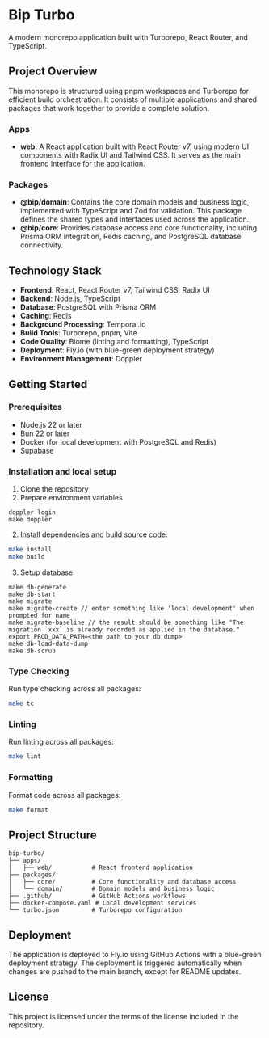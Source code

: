 # Bip Turbo

A modern monorepo application built with Turborepo, React Router, and TypeScript.

## Project Overview

This monorepo is structured using pnpm workspaces and Turborepo for efficient build orchestration. It consists of multiple applications and shared packages that work together to provide a complete solution.

### Apps

- **web**: A React application built with React Router v7, using modern UI components with Radix UI and Tailwind CSS. It serves as the main frontend interface for the application.

### Packages

- **@bip/domain**: Contains the core domain models and business logic, implemented with TypeScript and Zod for validation. This package defines the shared types and interfaces used across the application.
- **@bip/core**: Provides database access and core functionality, including Prisma ORM integration, Redis caching, and PostgreSQL database connectivity.

## Technology Stack

- **Frontend**: React, React Router v7, Tailwind CSS, Radix UI
- **Backend**: Node.js, TypeScript
- **Database**: PostgreSQL with Prisma ORM
- **Caching**: Redis
- **Background Processing**: Temporal.io
- **Build Tools**: Turborepo, pnpm, Vite
- **Code Quality**: Biome (linting and formatting), TypeScript
- **Deployment**: Fly.io (with blue-green deployment strategy)
- **Environment Management**: Doppler

## Getting Started

### Prerequisites

- Node.js 22 or later
- Bun 22 or later
- Docker (for local development with PostgreSQL and Redis)
- Supabase

### Installation and local setup

1. Clone the repository
2. Prepare environment variables

```
doppler login
make doppler
```

2. Install dependencies and build source code:

```sh
make install
make build
```

3. Setup database

```
make db-generate
make db-start
make migrate
make migrate-create // enter something like 'local development' when prompted for name
make migrate-baseline // the result should be something like "The migration `xxx` is already recorded as applied in the database."
export PROD_DATA_PATH=<the path to your db dump>
make db-load-data-dump
make db-scrub
```

### Type Checking

Run type checking across all packages:

```sh
make tc
```

### Linting

Run linting across all packages:

```sh
make lint
```

### Formatting

Format code across all packages:

```sh
make format
```

## Project Structure

```
bip-turbo/
├── apps/
│   ├── web/           # React frontend application
├── packages/
│   ├── core/          # Core functionality and database access
│   └── domain/        # Domain models and business logic
├── .github/           # GitHub Actions workflows
├── docker-compose.yaml # Local development services
└── turbo.json         # Turborepo configuration
```

## Deployment

The application is deployed to Fly.io using GitHub Actions with a blue-green deployment strategy. The deployment is triggered automatically when changes are pushed to the main branch, except for README updates.

## License

This project is licensed under the terms of the license included in the repository.
